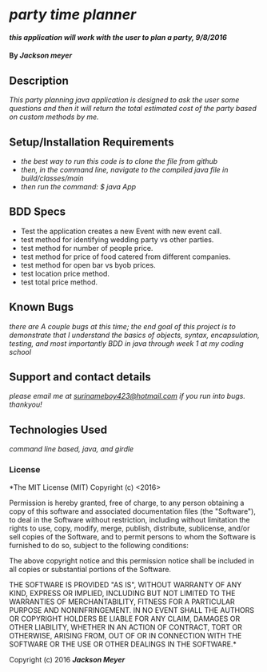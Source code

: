 
# _party time planner_

#### _this application will work with the user to plan a party, 9/8/2016_

#### By _**Jackson meyer**_

## Description

_This party planning java application is designed to ask the user some questions and then it will return the total estimated cost of the party based on custom methods by me._

## Setup/Installation Requirements

* _the best way to run this code is to clone the file from github_
* _then, in the command line, navigate to the compiled java file in build/classes/main_
* _then run the command: $ java App_


## BDD Specs
 * Test the application creates a new Event with new event call.
 * test method for identifying wedding party vs other parties.
 * test method for number of people price.
 * test method for price of food catered from different companies.
 * test method for open bar vs byob prices.
 * test location price method.
 * test total price method.

## Known Bugs

_there are A couple bugs at this time; the end goal of this project is to demonstrate that I understand the basics of objects, syntax, encapsulation, testing, and most importantly BDD in java through week 1 at my coding school_

## Support and contact details

_please email me at surinameboy423@hotmail.com if you run into bugs. thankyou!_

## Technologies Used

_command line based, java, and girdle_

### License

*The MIT License (MIT)
Copyright (c) <2016> <Jackson Meyer>

Permission is hereby granted, free of charge, to any person obtaining a copy of this software and associated documentation files (the "Software"), to deal in the Software without restriction, including without limitation the rights to use, copy, modify, merge, publish, distribute, sublicense, and/or sell copies of the Software, and to permit persons to whom the Software is furnished to do so, subject to the following conditions:

The above copyright notice and this permission notice shall be included in all copies or substantial portions of the Software.

THE SOFTWARE IS PROVIDED "AS IS", WITHOUT WARRANTY OF ANY KIND, EXPRESS OR IMPLIED, INCLUDING BUT NOT LIMITED TO THE WARRANTIES OF MERCHANTABILITY, FITNESS FOR A PARTICULAR PURPOSE AND NONINFRINGEMENT. IN NO EVENT SHALL THE AUTHORS OR COPYRIGHT HOLDERS BE LIABLE FOR ANY CLAIM, DAMAGES OR OTHER LIABILITY, WHETHER IN AN ACTION OF CONTRACT, TORT OR OTHERWISE, ARISING FROM, OUT OF OR IN CONNECTION WITH THE SOFTWARE OR THE USE OR OTHER DEALINGS IN THE SOFTWARE.*

Copyright (c) 2016 **_Jackson Meyer_**
